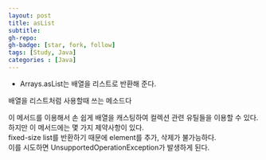 ```yaml
---
layout: post
title: asList
subtitle: 
gh-repo: 
gh-badge: [star, fork, follow]
tags: [Study, Java]
categories : [Java]
---
```


* Arrays.asList는 배열을 리스트로 반환해 준다.  

배열을 리스트처럼 사용할때 쓰는 메소드다  

이 메서드를 이용해서 손 쉽게 배열을 캐스팅하여 컬렉션 관련 유틸들을 이용할 수 있다.  
하지만 이 메서드에는 몇 가지 제약사항이 있다.  
fixed-size list를 반환하기 때문에 element를 추가, 삭제가 불가능하다.  
이를 시도하면 UnsupportedOperationException가 발생하게 된다.  